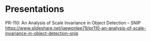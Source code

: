 # Presentations

PR-110: An Analysis of Scale Invariance in Object Detection – SNIP  
https://www.slideshare.net/jaewonlee79/pr110-an-analysis-of-scale-invariance-in-object-detection-snip
